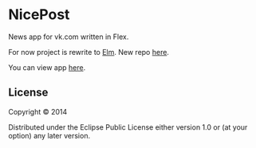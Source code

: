﻿# NicePost

News app for vk.com written in Flex.

For now project is rewrite to [Elm](http://elm-lang.org). 
New repo [here](https://github.com/ilevd/NicePost-elm).

You can view app [here](http://vk.com/nicepost).


## License

Copyright © 2014

Distributed under the Eclipse Public License either version 1.0 or (at
your option) any later version.
